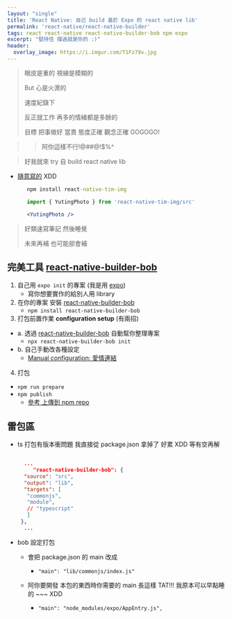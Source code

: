 ```yaml
---
layout: "single"
title: 'React Native: 自己 build 基於 Expo 的 react native lib'
permalink: 'react-native/react-native-builder'
tags: react react-native react-native-builder-bob npm expo
excerpt: "堅持住 撐過就是你的 :)"
header:
  overlay_image: https://i.imgur.com/T1Fz79v.jpg
---
```


> 眼皮是重的 視線是模糊的
>
> But 心是火燙的
>
> 速度紀錄下
>
> 反正就工作 再多的情緒都是多餘的
>
> 目標 把事做好 當責 態度正確 觀念正確 GOGOGO!


>> 阿你這樣不行!@#$%^$#@!$%^

> 好我就來 try 自 build react native lib

- [隨意寫的](https://www.npmjs.com/package/react-native-tim-img) XDD 

   ~~~cmd
      npm install react-native-tim-img
   ~~~

   ~~~jsx
      import { YutingPhoto } from 'react-native-tim-img/src'

      <YutingPhoto />
   ~~~

> 好類速寫筆記 然後睡覺
>
> 未來再補 也可能部會補

## 完美工具 [react-native-builder-bob](https://github.com/callstack/react-native-builder-bob)

1. 自己用 `expo init` 的專案  (我是用 [expo](https://expo.dev/))
   - 寫你想要實作的給別人用 library
2. 在你的專案 安裝 [react-native-builder-bob](https://github.com/callstack/react-native-builder-bob)
   - `npm install react-native-builder-bob`
3. 打包前置作業 **configuration setup** (有兩招) 

  -  a. 透過 [react-native-builder-bob](https://github.com/callstack/react-native-builder-bob) 自動幫你整理專案
      - `npx react-native-builder-bob init`
  -  b. 自己手動改各種設定
      - [Manual configuration: 愛情連結](https://github.com/callstack/react-native-builder-bob#manual-configuration)
4. 打包
  - `npm run prepare`
  - `npm publish`
     - [參考 上傳到 npm repo](https://yuting3656.github.io/yutingblog/daily-programming/i-want-npm-instal-2)


## 雷包區

- ts 打包有版本衝問題 我直接從 package.json 拿掉了 好累 XDD 等有空再解

   ~~~json

     ...
        "react-native-builder-bob": {
     "source": "src",
     "output": "lib",
     "targets": [
      "commonjs",
      "module",
      // "typescript"
      ]
    },
     ...
   ~~~

- bob 設定打包
   - 會把 package.json 的 main 改成
      - `"main": "lib/commonjs/index.js"`
   
   - 阿你要開發 本包的東西時你需要的 main 長這樣 TAT!!! 我原本可以早點睡的 ~~~ XDD
      - `"main": "node_modules/expo/AppEntry.js",`